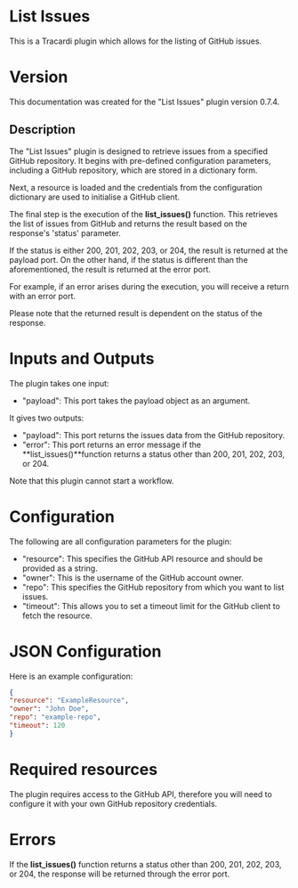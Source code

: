 # List Issues

This is a Tracardi plugin which allows for the listing of GitHub issues.

# Version

This documentation was created for the "List Issues" plugin version 0.7.4.

## Description

The "List Issues" plugin is designed to retrieve issues from a specified GitHub repository. It begins with pre-defined configuration parameters, including a GitHub repository, which are stored in a dictionary form.

Next, a resource is loaded and the credentials from the configuration dictionary are used to initialise a GitHub client. 

The final step is the execution of the **list_issues()** function. This retrieves the list of issues from GitHub and returns the result based on the response's 'status' parameter.

If the status is either 200, 201, 202, 203, or 204, the result is returned at the payload port. On the other hand, if the status is different than the aforementioned, the result is returned at the error port.

For example, if an error arises during the execution, you will receive a return with an error port.

Please note that the returned result is dependent on the status of the response.

# Inputs and Outputs

The plugin takes one input:

- "payload": This port takes the payload object as an argument.

It gives two outputs:

- "payload": This port returns the issues data from the GitHub repository.
- "error": This port returns an error message if the **list_issues()**function returns a status other than 200, 201, 202, 203, or 204.

Note that this plugin cannot start a workflow.

# Configuration

The following are all configuration parameters for the plugin:

- "resource": This specifies the GitHub API resource and should be provided as a string. 
- "owner": This is the username of the GitHub account owner. 
- "repo": This specifies the GitHub repository from which you want to list issues. 
- "timeout": This allows you to set a timeout limit for the GitHub client to fetch the resource.


# JSON Configuration

Here is an example configuration:

```json
{
"resource": "ExampleResource",
"owner": "John Doe",
"repo": "example-repo",
"timeout": 120
}
```

# Required resources

The plugin requires access to the GitHub API, therefore you will need to configure it with your own GitHub repository credentials.

# Errors

If the **list_issues()** function returns a status other than 200, 201, 202, 203, or 204, the response will be returned through the error port.